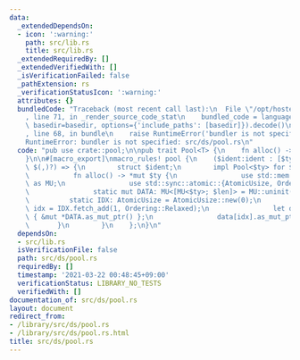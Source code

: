 ```yaml
---
data:
  _extendedDependsOn:
  - icon: ':warning:'
    path: src/lib.rs
    title: src/lib.rs
  _extendedRequiredBy: []
  _extendedVerifiedWith: []
  _isVerificationFailed: false
  _pathExtension: rs
  _verificationStatusIcon: ':warning:'
  attributes: {}
  bundledCode: "Traceback (most recent call last):\n  File \"/opt/hostedtoolcache/Python/3.9.2/x64/lib/python3.9/site-packages/onlinejudge_verify/documentation/build.py\"\
    , line 71, in _render_source_code_stat\n    bundled_code = language.bundle(stat.path,\
    \ basedir=basedir, options={'include_paths': [basedir]}).decode()\n  File \"/opt/hostedtoolcache/Python/3.9.2/x64/lib/python3.9/site-packages/onlinejudge_verify/languages/user_defined.py\"\
    , line 68, in bundle\n    raise RuntimeError('bundler is not specified: {}'.format(path.as_posix()))\n\
    RuntimeError: bundler is not specified: src/ds/pool.rs\n"
  code: "pub use crate::pool;\n\npub trait Pool<T> {\n    fn alloc() -> *mut T;\n\
    }\n\n#[macro_export]\nmacro_rules! pool {\n    ($ident:ident : [$ty:ty; $len:expr]\
    \ $(,)?) => {\n        struct $ident;\n        impl Pool<$ty> for $ident {\n \
    \           fn alloc() -> *mut $ty {\n                use std::mem::MaybeUninit\
    \ as MU;\n                use std::sync::atomic::{AtomicUsize, Ordering};\n\n\
    \                static mut DATA: MU<[MU<$ty>; $len]> = MU::uninit();\n      \
    \          static IDX: AtomicUsize = AtomicUsize::new(0);\n                let\
    \ idx = IDX.fetch_add(1, Ordering::Relaxed);\n                let data = unsafe\
    \ { &mut *DATA.as_mut_ptr() };\n                data[idx].as_mut_ptr()\n     \
    \       }\n        }\n    };\n}\n"
  dependsOn:
  - src/lib.rs
  isVerificationFile: false
  path: src/ds/pool.rs
  requiredBy: []
  timestamp: '2021-03-22 00:48:45+09:00'
  verificationStatus: LIBRARY_NO_TESTS
  verifiedWith: []
documentation_of: src/ds/pool.rs
layout: document
redirect_from:
- /library/src/ds/pool.rs
- /library/src/ds/pool.rs.html
title: src/ds/pool.rs
---
```

